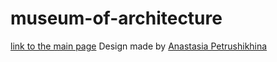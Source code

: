 # museum-of-architecture

[link to the main page](https://annavyatkina.github.io/museum-of-architecture/)
Design made by [Anastasia Petrushikhina](https://www.behance.net/b6c2d58f)
